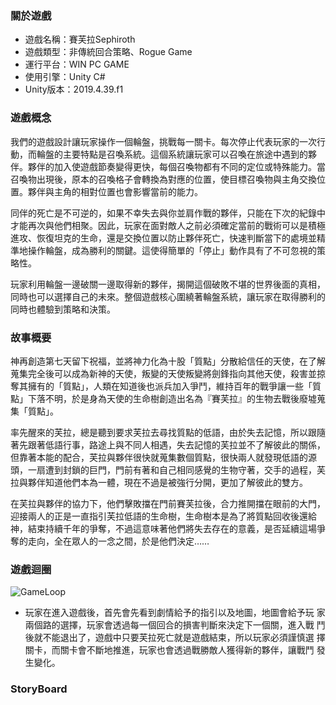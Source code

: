 ### 關於遊戲  

- 遊戲名稱：賽芙拉Sephiroth
- 遊戲類型：非傳統回合策略、Rogue Game
- 運行平台：WIN PC GAME
- 使用引擎：Unity C#
- Unity版本：2019.4.39.f1

### 遊戲概念  
  
我們的遊戲設計讓玩家操作一個輪盤，挑戰每一關卡。每次停止代表玩家的一次行動，而輪盤的主要特點是召喚系統。這個系統讓玩家可以召喚在旅途中遇到的夥伴。夥伴的加入使遊戲節奏變得更快，每個召喚物都有不同的定位或特殊能力。當召喚物出現後，原本的召喚格子會轉換為對應的位置，使目標召喚物與主角交換位置。夥伴與主角的相對位置也會影響當前的能力。

同伴的死亡是不可逆的，如果不幸失去與你並肩作戰的夥伴，只能在下次的紀錄中才能再次與他們相聚。因此，玩家在面對敵人之前必須確定當前的戰術可以是積極進攻、恢復坦克的生命，還是交換位置以防止夥伴死亡，快速判斷當下的處境並精準地操作輪盤，成為勝利的關鍵。這使得簡單的「停止」動作具有了不可忽視的策略性。 

玩家利用輪盤一邊破關一邊取得新的夥伴，揭開這個破敗不堪的世界後面的真相，同時也可以選擇自己的未來。整個遊戲核心圍繞著輪盤系統，讓玩家在取得勝利的同時也體驗到策略和決策。

### 故事概要
神再創造第七天留下祝福，並將神力化為十股「質點」分散給信任的天使，在了解蒐集完全後可以成為新神的天使，叛變的天使叛變將劍鋒指向其他天使，殺害並掠奪其擁有的「質點」，人類在知道後也派兵加入爭鬥，維持百年的戰爭讓一些「質點」下落不明，於是身為天使的生命樹創造出名為『賽芙拉』的生物去戰後廢墟蒐集「質點」。 

率先醒來的芙拉，總是聽到要求芙拉去尋找質點的低語，由於失去記憶，所以跟隨著先跟著低語行事，路途上與不同人相遇，失去記憶的芙拉並不了解彼此的關係，但靠著本能的配合，芙拉與夥伴很快就蒐集數個質點，很快兩人就發現低語的源頭，一扇遭到封鎖的巨門，門前有著和自己相同感覺的生物守著，交手的過程，芙拉與夥伴知道他們本為一體，現在不過是被強行分開，更加了解彼此的雙方。

在芙拉與夥伴的協力下，他們擊敗擋在門前賽芙拉後，合力推開擋在眼前的大門，迎接兩人的正是一直指引芙拉低語的生命樹，生命樹本是為了將質點回收後還給神，結束持續千年的爭奪，不過這意味著他們將失去存在的意義，是否延續這場爭奪的走向，全在眾人的一念之間，於是他們決定……

### 遊戲迴圈
![GameLoop](https://i.imgur.com/DGydZhW.png)
- 玩家在進入遊戲後，首先會先看到劇情給予的指引以及地圖，地圖會給予玩
家兩個路的選擇，玩家會透過每一個回合的損害判斷來決定下一個關，進入戰
鬥後就不能退出了，遊戲中只要芙拉死亡就是遊戲結束，所以玩家必須謹慎選
擇關卡，而關卡會不斷地推進，玩家也會透過戰勝敵人獲得新的夥伴，讓戰鬥
發生變化。

### StoryBoard

